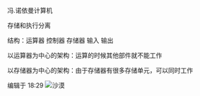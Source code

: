 
冯.诺依曼计算机

存储和执行分离

结构：运算器 控制器 存储器 输入 输出



以运算器为中心的架构：运算的时候其他部件就不能工作

以存储器为中心的架构：由于存储器有很多存储单元，可以同时工作

编辑于 18:29
![沙漠](../../image/123.jpg)
